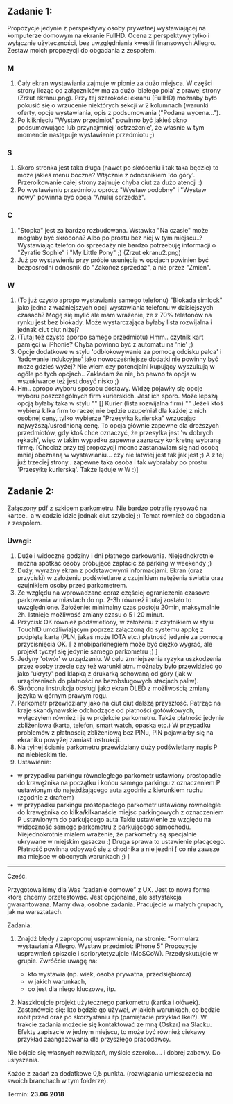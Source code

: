 ## Zadanie 1:
Propozycje jedynie z perspektywy osoby prywatnej wystawiającej na komputerze domowym na ekranie FullHD.
Ocena z perspektywy tylko i wyłącznie użyteczności, bez uwzględniania kwestii finansowych Allegro.
Zestaw moich propozycji do obgadania z zespołem.

### M
1. Cały ekran wystawiania zajmuje w pionie za dużo miejsca. W części strony licząc od załączników ma za dużo 'białego pola'
z prawej strony (Zrzut ekranu.png). Przy tej szerokości ekranu (FullHD) możnaby było pokusić się o wrzucenie niektórych sekcji
w 2 kolumnach (warunki oferty, opcje wystawiania, opis z podsumowania ("Podana wycena...").
2. Po kliknięciu "Wystaw przedmiot" powinno być jakieś okno podsumowujące lub przynajmniej 'ostrzeżenie',
że właśnie w tym momencie następuje wystawienie przedmiotu ;)

### S
1. Skoro stronka jest taka długa (nawet po skróceniu i tak taka będzie) to może jakieś menu boczne? Włącznie z odnośnikiem 'do góry'.
Przerolkowanie całej strony zajmuje chyba ciut za dużo atencji :)
2. Po wystawieniu przedmiotu oprócz "Wystaw podobny" i "Wystaw nowy" powinna być opcja "Anuluj sprzedaż".

### C
1. "Stopka" jest za bardzo rozbudowana. Wstawka "Na czasie" może mogłaby być skrócona? Albo po prostu bez niej w tym miejscu..?
Wystawiając telefon do sprzedaży nie bardzo potrzebuję informacji o "Żyrafie Sophie" i "My Little Pony" ;) (Zrzut ekranu2.png)
2. Już po wystawieniu przy próbie usunięcia w opcjach powinien być bezpośredni odnośnik do "Zakończ sprzedaż",
a nie przez "Zmień".

### W
1. (To już czysto apropo wystawiania samego telefonu) "Blokada simlock" jako jedna z ważniejszych opcji wystawiania
telefonu w dzisiejszych czasach? Mogę się mylić ale mam wrażenie, że z 70% telefonów na rynku jest bez blokady.
Może wystarczająca byłaby lista rozwijalna i jednak ciut ciut niżej?
2. (Tutaj też czysto aporpo samego przedmiotu) Hmm.. czytnik kart pamięci w iPhonie? Chyba powinno być z automatu na 'nie' ;)
3. Opcje dodatkowe w stylu 'odblokowywanie za pomocą odcisku palca' i 'ładowanie indukcyjne' jako nowocześniejsze dodatki
nie powinny być może gdzieś wyżej? Nie wiem czy potencjalni kupujący wyszukują w ogóle po tych opcjach..
Zakładam że nie, bo pewno ta opcja w wszukiwarce też jest dosyć nisko ;)
4. Hm.. apropo wyboru sposobu dostawy. Widzę pojawiły się opcje wyboru poszczególnych firm kurierskich. Jest ich sporo.
Może lepszą opcją byłaby taka w stylu "" [] Kurier (lista rozwijalna firm) "" Jeżeli ktoś wybiera kilka firm to raczej
nie będzie uzupełniał dla każdej z nich osobnej ceny, tylko wybierze "Przesyłka kurierska" wrzucając najwyższą/uśrednioną cenę.
To opcja głównie zapewne dla droższych przedmiotów, gdy ktoś chce oznaczyć, że przesyłka jest 'w dobrych rękach',
więc w takim wypadku zapewne zaznaczy konkretną wybraną firmę.
[Chociaż przy tej propozycji mocno zastanawiam się nad osobą mniej obeznaną w wystawianiu... czy nie łatwiej jest tak jak jest ;)
A z tej już trzeciej strony.. zapewne taka osoba i tak wybrałaby po prostu 'Przesyłkę kurierską'. Także ląduje w W :)]

## Zadanie 2:
Załączony pdf z szkicem parkometru. Nie bardzo potrafię rysować na kartce.. a w cadzie idzie jednak ciut szybciej ;)
Temat również do obgadania z zespołem.

### Uwagi:
1. Duże i widoczne godziny i dni płatnego parkowania. Niejednokrotnie można spotkać osoby próbujące zapłacić za parking
w weekendy ;)
2. Duży, wyraźny ekran z podstawowymi informacjami. Ekran (oraz przyciski) w założeniu podświetlane
z czujnikiem natężenia światła oraz czujnikiem osoby przed parkometrem.
3. Ze względu na wprowadzane coraz częściej ograniczenia czasowe parkowania w miastach do np. 2-3h również i tutaj
zostało to uwzględnione. Założenie: minimalny czas postoju 20min, maksymalnie 2h.
Istnieje możliwość zmiany czasu o 5 i 20 minut.
4. Przycisk OK również podświetlony, w założeniu z czytnikiem w stylu TouchID umożliwiającym poprzez załączoną do systemu
appkę z podpiętą kartą (PLN, jakaś może IOTA etc.) płatność jedynie za pomocą przyciśnięcia OK.
[ z mobiparkinegiem może być ciężko wygrać, ale projekt tyczył się jedynie samego parkometru ;) ]
5. Jedyny 'otwór' w urządzeniu. W celu zmniejszenia ryzyka uszkodzenia przez osoby trzecie czy też warunki atm.
możnaby było przewidzieć go jako 'ukryty' pod klapką z drukarką schowaną od góry
(jak w urządzeniach do płatności na bezobsługowych stacjach paliw).
6. Skrócona instrukcja obsługi jako ekran OLED z możliwością zmiany języka w górnym prawym rogu.
7. Parkometr przewidziany jako na ciut ciut dalszą przyszłość. Patrząc na kraje skandynawskie odchodzące od płatności
gotówkowych, wyłączyłem również i je w projekcie parkometru.
Także płatność jedynie zbliżeniowa (karta, telefon, smart watch, opaska etc.)
W przypadku problemów z płatnością zbliżeniową bez PINu, PIN pojawiałby się na ekraniku powyżej zamiast instrukcji.
8. Na tylnej ścianie parkometru przewidziany duży podświetlany napis P na niebieskim tle.
9. Ustawienie:
- w przypadku parkingu równoległego parkometr ustawiony prostopadle do krawężnika na początku i końcu samego parkingu
z oznaczeniem P ustawionym do najeżdżającego auta zgodnie z kierunkiem ruchu (zgodnie z draftem)
- w przypadku parkingu prostopadłego parkometr ustawiony równolegle do krawężnika co kilka/kilkanaście miejsc parkingowych
z oznaczeniem P ustawionym do parkującego auta
Takie ustawienie ze względu na widoczność samego parkometru z parkującego samochodu.
Niejednokrotnie miałem wrażenie, że parkometry są specjalnie ukrywane w miejskim gąszczu :)
Druga sprawa to ustawienie płacącego. Płatność powinna odbywać się z chodnika a nie jezdni [ co nie zawsze
ma miejsce w obecnych warunkach ;) ]

---

Cześć.

Przygotowaliśmy dla Was “zadanie domowe” z UX. Jest to nowa forma którą chcemy przetestować. 
Jest opcjonalna, ale satysfakcja gwarantowana.
Mamy dwa, osobne zadania. Pracujecie w małych grupach, jak na warsztatach.
 
Zadania:

1. Znajdź błędy / zaproponuj usprawnienia, na stronie:
“Formularz wystawiania Allegro. Wystaw przedmiot: iPhone 5"
Propozycje usprawnień spiszcie i spriorytetyzujcie (MoSCoW). Przedyskutujcie w grupie.
Zwróćcie uwagę na: 
    * kto wystawia (np. wiek, osoba prywatna, przedsiębiorca)
    * w jakich warunkach, 
    * co jest dla niego kluczowe, itp.

2. Naszkicujcie projekt użytecznego parkometru (kartka i ołówek).
Zastanówcie się: kto będzie go używał, w jakich warunkach, co będzie robił przed oraz po skorzystaniu itp (pamiętacie przykład Ikei?).
W trakcie zadania możecie się kontaktować ze mną (Oskar) na Slacku.
Efekty zapiszcie w jednym miejscu, to może być również ciekawy przykład zaangażowania dla przyszłego pracodawcy. 


Nie bójcie się własnych rozwiązań, myślcie szeroko…. i dobrej zabawy. Do usłyszenia.

Każde z zadań za dodatkowe 0,5 punkta. (rozwiązania umieszczecia na swoich branchach w tym folderze).

Termin: **23.06.2018**